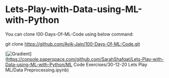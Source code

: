 # Lets-Play-with-Data-using-ML-with-Python

You can clone !00-Days-Of-ML-Code using below command:

git clone https://github.com/Avik-Jain/100-Days-Of-ML-Code.git

[![Gradient](https://assets.paperspace.io/img/gradient-badge.svg)](https://console.paperspace.com/github.com/SarahShafqat/Lets-Play-with-Data-using-ML-with-Python/ML Code Exercises/30-12-20 Lets Play ML/Data Preprocessing.ipynb)
